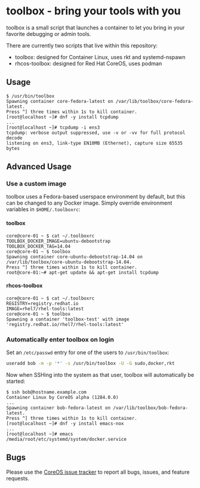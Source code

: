 # toolbox - bring your tools with you

toolbox is a small script that launches a container to let you bring in your favorite debugging or admin tools.

There are currently two scripts that live within this repository:
 - toolbox: designed for Container Linux, uses rkt and systemd-nspawn
 - rhcos-toolbox: designed for Red Hat CoreOS, uses podman

## Usage

```
$ /usr/bin/toolbox
Spawning container core-fedora-latest on /var/lib/toolbox/core-fedora-latest.
Press ^] three times within 1s to kill container.
[root@localhost ~]# dnf -y install tcpdump
...
[root@localhost ~]# tcpdump -i ens3
tcpdump: verbose output suppressed, use -v or -vv for full protocol decode
listening on ens3, link-type EN10MB (Ethernet), capture size 65535 bytes
```

## Advanced Usage

### Use a custom image

toolbox uses a Fedora-based userspace environment by default, but this can be changed to any Docker image. Simply override environment variables in `$HOME/.toolboxrc`:

#### toolbox

```
core@core-01 ~ $ cat ~/.toolboxrc
TOOLBOX_DOCKER_IMAGE=ubuntu-debootstrap
TOOLBOX_DOCKER_TAG=14.04
core@core-01 ~ $ toolbox
Spawning container core-ubuntu-debootstrap-14.04 on /var/lib/toolbox/core-ubuntu-debootstrap-14.04.
Press ^] three times within 1s to kill container.
root@core-01:~# apt-get update && apt-get install tcpdump
```

#### rhcos-toolbox

```
core@core-01 ~ $ cat ~/.toolboxrc
REGISTRY=registry.redhat.io
IMAGE=rhel7/rhel-tools:latest
core@core-01 ~ $ toolbox
Spawning a container 'toolbox-test' with image 'registry.redhat.io/rhel7/rhel-tools:latest'
```

### Automatically enter toolbox on login

Set an `/etc/passwd` entry for one of the users to `/usr/bin/toolbox`:

```sh
useradd bob -m -p '*' -s /usr/bin/toolbox -U -G sudo,docker,rkt
```

Now when SSHing into the system as that user, toolbox will automatically be started:

```
$ ssh bob@hostname.example.com
Container Linux by CoreOS alpha (1284.0.0)
...
Spawning container bob-fedora-latest on /var/lib/toolbox/bob-fedora-latest.
Press ^] three times within 1s to kill container.
[root@localhost ~]# dnf -y install emacs-nox
...
[root@localhost ~]# emacs /media/root/etc/systemd/system/docker.service
```

## Bugs

Please use the [CoreOS issue tracker][bugs] to report all bugs, issues, and feature requests.

[bugs]: https://github.com/coreos/bugs/issues/new?labels=component/toolbox
